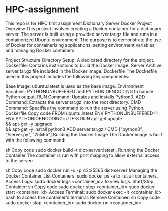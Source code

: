 # HPC-assignment
This repo is for HPC first assignment
Dictionary Server Docker Project
Overview
This project involves creating a Docker container for a dictionary server. The server is built using a provided server.tar.gz file and runs in a containerized Ubuntu environment. The purpose is to demonstrate the use of Docker for containerizing applications, setting environment variables, and managing Docker containers.

Project Structure
Directory Setup: A dedicated directory for the project.
Dockerfile: Contains instructions to build the Docker image.
Server Archive: server.tar.gz file included in the Docker image.
Dockerfile
The Dockerfile used in this project includes the following key components:

Base Image: ubuntu:latest is used as the base image.
Environment Variables: PYTHONUNBUFFERED and PYTHONIOENCODING to handle Python output.
RUN Command: Updates and installs Python3.
ADD Command: Extracts the server.tar.gz into the root directory.
CMD Command: Specifies the command to run the server using Python.
Dockerfile
Copy code
FROM ubuntu:latest
ENV PYTHONUNBUFFERED=1
ENV PYTHONIOENCODING=UTF-8
RUN apt-get update \
 && apt-get -y upgrade \
 && apt-get -y install python3
ADD server.tar.gz /
CMD ["python3", "/server.py", "25565"]
Building the Docker Image
The Docker image is built with the following command:

sh
Copy code
sudo docker build -t dict-server:latest .
Running the Docker Container
The container is run with port mapping to allow external access to the server:

sh
Copy code
sudo docker run -d -p 42:25565 dict-server
Managing the Docker Container
List Containers: sudo docker ps -a to list all containers.
Access Logs: sudo docker logs <container_id> to view logs.
Start/Stop Container:
sh
Copy code
sudo docker stop <container_id>
sudo docker start <container_id>
Access Terminal: sudo docker exec -it <container_id> bash to access the container's terminal.
Remove Container:
sh
Copy code
sudo docker stop <container_id>
sudo docker rm <container_id>
